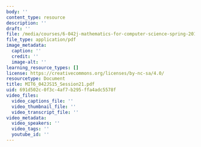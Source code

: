 ```yaml
---
body: ''
content_type: resource
description: ''
draft: ''
file: /media/courses/6-042j-mathematics-for-computer-science-spring-2015/mit6_042js15_session21.pdf
file_type: application/pdf
image_metadata:
  caption: ''
  credit: ''
  image-alt: ''
learning_resource_types: []
license: https://creativecommons.org/licenses/by-nc-sa/4.0/
resourcetype: Document
title: MIT6_042JS15_Session21.pdf
uid: 691d502c-0f3c-4af7-b295-ffa4adc5578f
video_files:
  video_captions_file: ''
  video_thumbnail_file: ''
  video_transcript_file: ''
video_metadata:
  video_speakers: ''
  video_tags: ''
  youtube_id: ''
---
```


